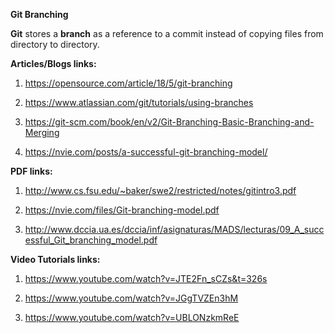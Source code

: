 **Git Branching**

**Git** stores a **branch** as a reference to a commit instead of copying files
from directory to directory.

**Articles/Blogs links:**

1.  <https://opensource.com/article/18/5/git-branching>

2.  <https://www.atlassian.com/git/tutorials/using-branches>

3.  <https://git-scm.com/book/en/v2/Git-Branching-Basic-Branching-and-Merging>

4.  <https://nvie.com/posts/a-successful-git-branching-model/>

**PDF links:**

1.  <http://www.cs.fsu.edu/~baker/swe2/restricted/notes/gitintro3.pdf>

2.  <https://nvie.com/files/Git-branching-model.pdf>

3.  <http://www.dccia.ua.es/dccia/inf/asignaturas/MADS/lecturas/09_A_successful_Git_branching_model.pdf>

**Video Tutorials links:**

1.  <https://www.youtube.com/watch?v=JTE2Fn_sCZs&t=326s>

2.  <https://www.youtube.com/watch?v=JGgTVZEn3hM>

3.  <https://www.youtube.com/watch?v=UBLONzkmReE>
